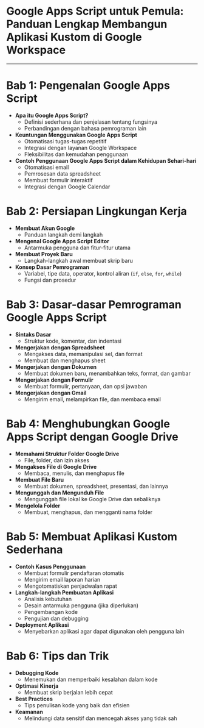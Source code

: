 # Google Apps Script untuk Pemula: Panduan Lengkap Membangun Aplikasi Kustom di Google Workspace

---
# Bab 1: Pengenalan Google Apps Script
- **Apa itu Google Apps Script?**
  - Definisi sederhana dan penjelasan tentang fungsinya
  - Perbandingan dengan bahasa pemrograman lain
- **Keuntungan Menggunakan Google Apps Script**
  - Otomatisasi tugas-tugas repetitif
  - Integrasi dengan layanan Google Workspace
  - Fleksibilitas dan kemudahan penggunaan
- **Contoh Penggunaan Google Apps Script dalam Kehidupan Sehari-hari**
  - Otomatisasi email
  - Pemrosesan data spreadsheet
  - Membuat formulir interaktif
  - Integrasi dengan Google Calendar

# Bab 2: Persiapan Lingkungan Kerja
- **Membuat Akun Google**
  - Panduan langkah demi langkah
- **Mengenal Google Apps Script Editor**
  - Antarmuka pengguna dan fitur-fitur utama
- **Membuat Proyek Baru**
  - Langkah-langkah awal membuat skrip baru
- **Konsep Dasar Pemrograman**
  - Variabel, tipe data, operator, kontrol aliran (`if`, `else`, `for`, `while`)
  - Fungsi dan prosedur

# Bab 3: Dasar-dasar Pemrograman Google Apps Script
- **Sintaks Dasar**
  - Struktur kode, komentar, dan indentasi
- **Mengerjakan dengan Spreadsheet**
  - Mengakses data, memanipulasi sel, dan format
  - Membuat dan menghapus sheet
- **Mengerjakan dengan Dokumen**
  - Membuat dokumen baru, menambahkan teks, format, dan gambar
- **Mengerjakan dengan Formulir**
  - Membuat formulir, pertanyaan, dan opsi jawaban
- **Mengerjakan dengan Gmail**
  - Mengirim email, melampirkan file, dan membaca email

# Bab 4: Menghubungkan Google Apps Script dengan Google Drive
- **Memahami Struktur Folder Google Drive**
  - File, folder, dan izin akses
- **Mengakses File di Google Drive**
  - Membaca, menulis, dan menghapus file
- **Membuat File Baru**
  - Membuat dokumen, spreadsheet, presentasi, dan lainnya
- **Mengunggah dan Mengunduh File**
  - Mengunggah file lokal ke Google Drive dan sebaliknya
- **Mengelola Folder**
  - Membuat, menghapus, dan mengganti nama folder

# Bab 5: Membuat Aplikasi Kustom Sederhana
- **Contoh Kasus Penggunaan**
  - Membuat formulir pendaftaran otomatis
  - Mengirim email laporan harian
  - Mengotomatiskan penjadwalan rapat
- **Langkah-langkah Pembuatan Aplikasi**
  - Analisis kebutuhan
  - Desain antarmuka pengguna (jika diperlukan)
  - Pengembangan kode
  - Pengujian dan debugging
- **Deployment Aplikasi**
  - Menyebarkan aplikasi agar dapat digunakan oleh pengguna lain

# Bab 6: Tips dan Trik
- **Debugging Kode**
  - Menemukan dan memperbaiki kesalahan dalam kode
- **Optimasi Kinerja**
  - Membuat skrip berjalan lebih cepat
- **Best Practices**
  - Tips penulisan kode yang baik dan efisien
- **Keamanan**
  - Melindungi data sensitif dan mencegah akses yang tidak sah

